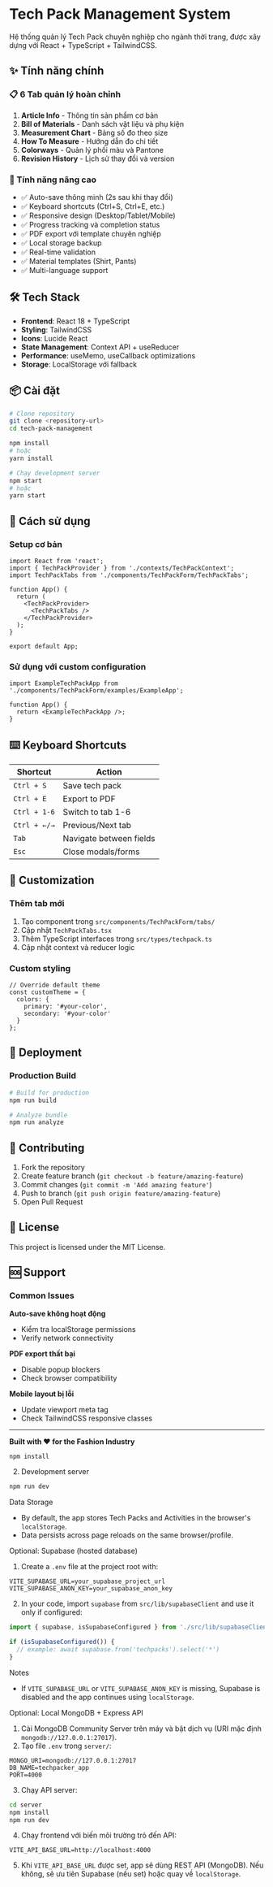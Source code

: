 # Tech Pack Management System

Hệ thống quản lý Tech Pack chuyên nghiệp cho ngành thời trang, được xây dựng với React + TypeScript + TailwindCSS.

## ✨ Tính năng chính

### 📋 6 Tab quản lý hoàn chỉnh
1. **Article Info** - Thông tin sản phẩm cơ bản
2. **Bill of Materials** - Danh sách vật liệu và phụ kiện
3. **Measurement Chart** - Bảng số đo theo size
4. **How To Measure** - Hướng dẫn đo chi tiết
5. **Colorways** - Quản lý phối màu và Pantone
6. **Revision History** - Lịch sử thay đổi và version

### 🚀 Tính năng nâng cao
- ✅ Auto-save thông minh (2s sau khi thay đổi)
- ✅ Keyboard shortcuts (Ctrl+S, Ctrl+E, etc.)
- ✅ Responsive design (Desktop/Tablet/Mobile)
- ✅ Progress tracking và completion status
- ✅ PDF export với template chuyên nghiệp
- ✅ Local storage backup
- ✅ Real-time validation
- ✅ Material templates (Shirt, Pants)
- ✅ Multi-language support

## 🛠 Tech Stack

- **Frontend**: React 18 + TypeScript
- **Styling**: TailwindCSS
- **Icons**: Lucide React
- **State Management**: Context API + useReducer
- **Performance**: useMemo, useCallback optimizations
- **Storage**: LocalStorage với fallback

## 📦 Cài đặt

```bash
# Clone repository
git clone <repository-url>
cd tech-pack-management

npm install
# hoặc
yarn install

# Chạy development server
npm start
# hoặc
yarn start
```

## 🎯 Cách sử dụng

### Setup cơ bản

```tsx
import React from 'react';
import { TechPackProvider } from './contexts/TechPackContext';
import TechPackTabs from './components/TechPackForm/TechPackTabs';

function App() {
  return (
    <TechPackProvider>
      <TechPackTabs />
    </TechPackProvider>
  );
}

export default App;
```

### Sử dụng với custom configuration

```tsx
import ExampleTechPackApp from './components/TechPackForm/examples/ExampleApp';

function App() {
  return <ExampleTechPackApp />;
}
```

## ⌨️ Keyboard Shortcuts

| Shortcut | Action |
|----------|--------|
| `Ctrl + S` | Save tech pack |
| `Ctrl + E` | Export to PDF |
| `Ctrl + 1-6` | Switch to tab 1-6 |
| `Ctrl + ←/→` | Previous/Next tab |
| `Tab` | Navigate between fields |
| `Esc` | Close modals/forms |

## 🎨 Customization

### Thêm tab mới

1. Tạo component trong `src/components/TechPackForm/tabs/`
2. Cập nhật `TechPackTabs.tsx`
3. Thêm TypeScript interfaces trong `src/types/techpack.ts`
4. Cập nhật context và reducer logic

### Custom styling

```tsx
// Override default theme
const customTheme = {
  colors: {
    primary: '#your-color',
    secondary: '#your-color'
  }
};
```

## 🚀 Deployment

### Production Build

```bash
# Build for production
npm run build

# Analyze bundle
npm run analyze
```

## 🤝 Contributing

1. Fork the repository
2. Create feature branch (`git checkout -b feature/amazing-feature`)
3. Commit changes (`git commit -m 'Add amazing feature'`)
4. Push to branch (`git push origin feature/amazing-feature`)
5. Open Pull Request

## 📄 License

This project is licensed under the MIT License.

## 🆘 Support

### Common Issues

**Auto-save không hoạt động**
- Kiểm tra localStorage permissions
- Verify network connectivity

**PDF export thất bại**
- Disable popup blockers
- Check browser compatibility

**Mobile layout bị lỗi**
- Update viewport meta tag
- Check TailwindCSS responsive classes

---

**Built with ❤️ for the Fashion Industry**

```bash
npm install
```

2. Development server

```bash
npm run dev
```

Data Storage

- By default, the app stores Tech Packs and Activities in the browser's `localStorage`.
- Data persists across page reloads on the same browser/profile.

Optional: Supabase (hosted database)

1. Create a `.env` file at the project root with:

```
VITE_SUPABASE_URL=your_supabase_project_url
VITE_SUPABASE_ANON_KEY=your_supabase_anon_key
```

2. In your code, import `supabase` from `src/lib/supabaseClient` and use it only if configured:

```ts
import { supabase, isSupabaseConfigured } from './src/lib/supabaseClient';

if (isSupabaseConfigured()) {
  // example: await supabase.from('techpacks').select('*')
}
```

Notes

- If `VITE_SUPABASE_URL` or `VITE_SUPABASE_ANON_KEY` is missing, Supabase is disabled and the app continues using `localStorage`.

Optional: Local MongoDB + Express API

1. Cài MongoDB Community Server trên máy và bật dịch vụ (URI mặc định `mongodb://127.0.0.1:27017`).
2. Tạo file `.env` trong `server/`:

```
MONGO_URI=mongodb://127.0.0.1:27017
DB_NAME=techpacker_app
PORT=4000
```

3. Chạy API server:

```bash
cd server
npm install
npm run dev
```

4. Chạy frontend với biến môi trường trỏ đến API:

```
VITE_API_BASE_URL=http://localhost:4000
```

5. Khi `VITE_API_BASE_URL` được set, app sẽ dùng REST API (MongoDB). Nếu không, sẽ ưu tiên Supabase (nếu set) hoặc quay về `localStorage`.